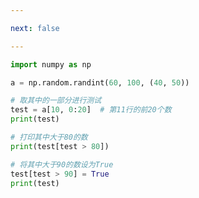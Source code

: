 ```yaml
---

next: false

---
```




<BlogInfo id="570"/>

```python
import numpy as np

a = np.random.randint(60, 100, (40, 50))

# 取其中的一部分进行测试
test = a[10, 0:20]  # 第11行的前20个数
print(test)

# 打印其中大于80的数
print(test[test > 80])

# 将其中大于90的数设为True
test[test > 90] = True
print(test)

```



<ActionBox />
